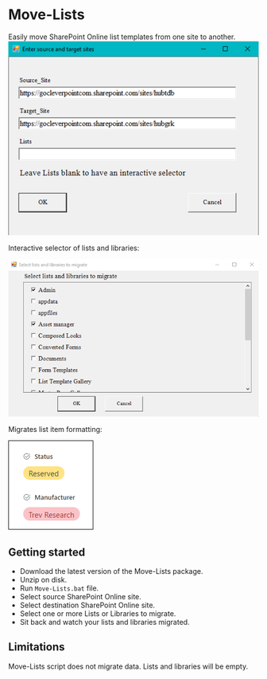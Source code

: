 # Move-Lists
Easily move SharePoint Online list templates from one site to another.
![](IMG/First-form.png)

Interactive selector of lists and libraries:

![](IMG\Second-form.png)

Migrates list item formatting:

![](IMG\Formatting.png)

## Getting started

- Download the latest version of the Move-Lists package.
- Unzip on disk.
- Run `Move-Lists.bat` file.
- Select source SharePoint Online site.
- Select destination SharePoint Online site.
- Select one or more Lists or Libraries to migrate.
- Sit back and watch your lists and libraries migrated.

## Limitations
Move-Lists script does not migrate data. Lists and libraries will be empty. 